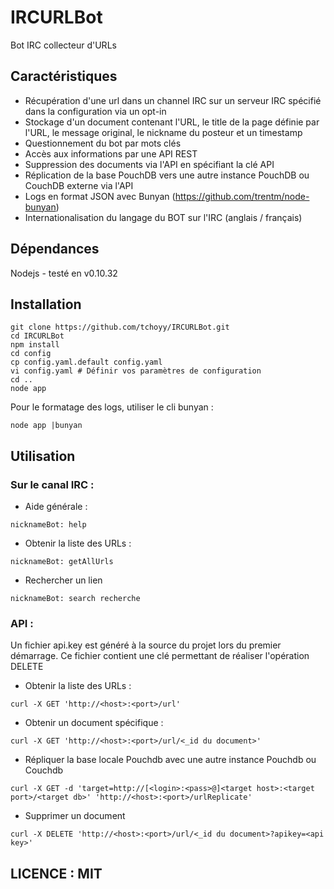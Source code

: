 IRCURLBot
=========

Bot IRC collecteur d'URLs

Caractéristiques
----------------

- Récupération d'une url dans un channel IRC sur un serveur IRC spécifié dans la configuration via un opt-in
- Stockage d'un document contenant l'URL, le title de la page définie par l'URL, le message original, le nickname du posteur et un timestamp
- Questionnement du bot par mots clés
- Accès aux informations par une API REST
- Suppression des documents via l'API en spécifiant la clé API
- Réplication de la base PouchDB vers une autre instance PouchDB ou CouchDB externe via l'API
- Logs en format JSON avec Bunyan (https://github.com/trentm/node-bunyan)
- Internationalisation du langage du BOT sur l'IRC (anglais / français)

Dépendances
-----------

Nodejs - testé en v0.10.32

Installation
------------

```
git clone https://github.com/tchoyy/IRCURLBot.git
cd IRCURLBot
npm install
cd config
cp config.yaml.default config.yaml 
vi config.yaml # Définir vos paramètres de configuration
cd ..
node app
```

Pour le formatage des logs, utiliser le cli bunyan :

```
node app |bunyan
```

Utilisation
-----------

### Sur le canal IRC :

* Aide générale :

```
nicknameBot: help
```

* Obtenir la liste des URLs :

```
nicknameBot: getAllUrls
```

* Rechercher un lien

```
nicknameBot: search recherche
```

### API :

Un fichier api.key est généré à la source du projet lors du premier démarrage. Ce fichier contient une clé permettant de réaliser l'opération DELETE

* Obtenir la liste des URLs :

```
curl -X GET 'http://<host>:<port>/url'
```

* Obtenir un document spécifique :

```
curl -X GET 'http://<host>:<port>/url/<_id du document>'
```

* Répliquer la base locale Pouchdb avec une autre instance Pouchdb ou Couchdb

```
curl -X GET -d 'target=http://[<login>:<pass>@]<target host>:<target port>/<target db>' 'http://<host>:<port>/urlReplicate'
```

* Supprimer un document

```
curl -X DELETE 'http://<host>:<port>/url/<_id du document>?apikey=<api key>'
```

LICENCE : MIT
-------------
